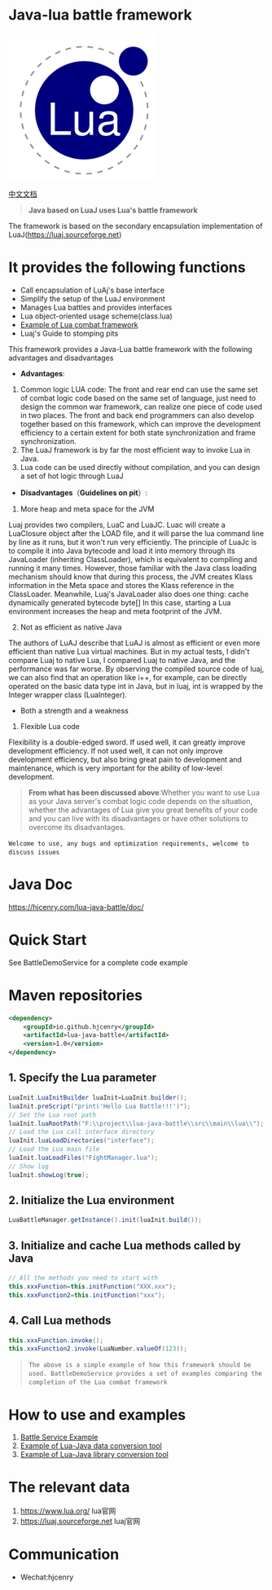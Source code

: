 # Java-lua battle framework

![Powered][1]

[1]: https://raw.githubusercontent.com/github/explore/80688e429a7d4ef2fca1e82350fe8e3517d3494d/topics/lua/lua.png

[中文文档](https://github.com/hjcenry/lua-java-battle/blob/master/README.md)

> **Java based on LuaJ uses Lua's battle framework**

The framework is based on the secondary encapsulation implementation of LuaJ(https://luaj.sourceforge.net)

# It provides the following functions

- Call encapsulation of LuAj's base interface
- Simplify the setup of the LuaJ environment
- Manages Lua battles and provides interfaces
- Lua object-oriented usage scheme(class.lua)
- [Example of Lua combat framework](https://github.com/hjcenry/lua-java-battle/src/main/test/com/hjc/demo/service/BattleDemoService.java)
- Luaj's Guide to stomping pits

This framework provides a Java-Lua battle framework with the following advantages and disadvantages

- **Advantages**:

1. Common logic LUA code: The front and rear end can use the same set of combat logic code based on the same set of language, just need to design the common war framework, can realize one piece of code used in two places. The front and back end programmers can also develop together based on this framework, which can improve the development efficiency to a certain extent for both state synchronization and frame synchronization.
2. The LuaJ framework is by far the most efficient way to invoke Lua in Java.
3. Lua code can be used directly without compilation, and you can design a set of hot logic through LuaJ

- **Disadvantages**（**Guidelines on pit**）:

1. More heap and meta space for the JVM

Luaj provides two compilers, LuaC and LuaJC. Luac will create a LuaClosure object after the LOAD file, and it will parse the lua command line by line as it runs, but it won't run very efficiently.
The principle of LuaJc is to compile it into Java bytecode and load it into memory through its JavaLoader (inheriting ClassLoader), which is equivalent to compiling and running it many times.
However, those familiar with the Java class loading mechanism should know that during this process, the JVM creates Klass information in the Meta space and stores the Klass reference in the ClassLoader. Meanwhile, Luaj's JavaLoader also does one thing: cache dynamically generated bytecode byte[]
In this case, starting a Lua environment increases the heap and meta footprint of the JVM.

2. Not as efficient as native Java

The authors of LuAJ describe that LuAJ is almost as efficient or even more efficient than native Lua virtual machines. But in my actual tests, I didn't compare Luaj to native Lua, I compared Luaj to native Java, and the performance was far worse.
By observing the compiled source code of luaj, we can also find that an operation like i++, for example, can be directly operated on the basic data type int in Java, but in luaj, int is wrapped by the Integer wrapper class (LuaInteger).

- Both a strength and a weakness
1. Flexible Lua code

Flexibility is a double-edged sword. If used well, it can greatly improve development efficiency. If not used well, it can not only improve development efficiency, but also bring great pain to development and maintenance, which is very important for the ability of low-level development.

> **From what has been discussed above**:Whether you want to use Lua as your Java server's combat logic code depends on the situation, whether the advantages of Lua give you great benefits of your code and you can live with its disadvantages or have other solutions to overcome its disadvantages.

`Welcome to use, any bugs and optimization requirements, welcome to discuss issues`

# Java Doc

https://hjcenry.com/lua-java-battle/doc/

# Quick Start

See BattleDemoService for a complete code example

# Maven repositories

```xml
<dependency>
    <groupId>io.github.hjcenry</groupId>
    <artifactId>lua-java-battle</artifactId>
    <version>1.0</version>
</dependency>
```

## 1. Specify the Lua parameter

```java
LuaInit.LuaInitBuilder luaInit=LuaInit.builder();
luaInit.preScript("print('Hello Lua Battle!!!')");
// Set the Lua root path
luaInit.luaRootPath("F:\\project\\lua-java-battle\\src\\main\\lua\\");
// Load the Lua call interface directory
luaInit.luaLoadDirectories("interface");
// Load the Lua main file
luaInit.luaLoadFiles("FightManager.lua");
// Show log
luaInit.showLog(true);
```

## 2. Initialize the Lua environment

```java
LuaBattleManager.getInstance().init(luaInit.build());
```

## 3. Initialize and cache Lua methods called by Java

```java
// All the methods you need to start with
this.xxxFunction=this.initFunction("XXX.xxx");
this.xxxFunction2=this.initFunction("xxx");
```

## 4. Call Lua methods

```java
this.xxxFunction.invoke();
this.xxxFunction2.invoke(LuaNumber.valueOf(123));
```

> `The above is a simple example of how this framework should be used. BattleDemoService provides a set of examples comparing the completion of the Lua combat framework`

# How to use and examples

1. [Battle Service Example](https://github.com/hjcenry/lua-java-battle/src/main/test/com/hjc/demo/service/BattleDemoService.java)
2. [Example of Lua-Java data conversion tool](https://github.com/hjcenry/lua-java-battle/src/main/test/com/hjc/demo/conver/ConvertModelLuaFileTest.java)
3. [Example of Lua-Java library conversion tool](https://github.com/hjcenry/lua-java-battle/src/main/test/com/hjc/demo/conver/ConvertLibLuaFileTest.java)

# The relevant data

1. https://www.lua.org/ lua官网
2. https://luaj.sourceforge.net luaj官网

# Communication

- Wechat:hjcenry